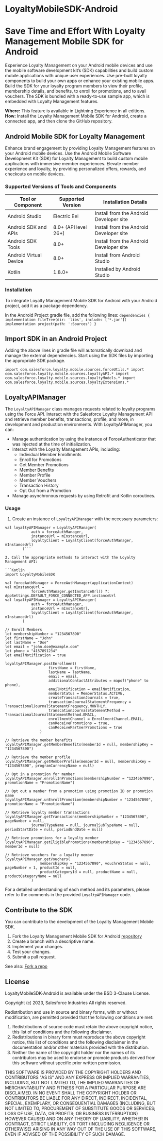# LoyaltyMobileSDK-Android
# Save Time and Effort With Loyalty Management Mobile SDK for Android

Experience Loyalty Management on your Android mobile devices and use the mobile software development kit’s (SDK) capabilities and build custom mobile applications with unique user experiences. Use pre-built loyalty components to build your own apps or enhance your existing mobile apps. Build the SDK for your loyalty program members to view their profile, membership details, and benefits, to enroll for promotions, and to avail vouchers. The SDK is bundled with a ready-to-use sample app, which is embedded with Loyalty Management features.

**Where:** This feature is available in Lightning Experience in all editions.  
**How:** Install the Loyalty Management Mobile SDK for Android, create a connected app, and then clone the GitHub repository.

## Android Mobile SDK for Loyalty Management

Enhance brand engagement by providing Loyalty Management features on your Android mobile devices. Use the Android Mobile Software Development Kit (SDK) for Loyalty Management to build custom mobile applications with immersive member experiences. Elevate member experience and loyalty, by providing personalized offers, rewards, and checkouts on mobile devices.

### Supported Versions of Tools and Components

| Tool or Component       | Supported Version    | Installation Details                    |
|-------------------------|----------------------|-----------------------------------------|
| Android Studio          | Electric Eel         | Install from the Android Developer site |
| Android SDK and APIs    | 8.0+ (API level 26+) | Install from the Android Developer site |
| Android SDK Tools       | 8.0+                 | Install from the Android Developer site |
| Android Virtual Device  | 8.0+                 | Install from Android Studio             |
| Kotlin                  | 1.8.0+               | Installed by Android Studio             |

### Installation

To integrate Loyalty Management Mobile SDK for Android with your Android project, add it as a package dependency.

In the Android Project gradle file, add the following lines:
   `dependencies {
      implementation fileTree(dir: 'libs', include: ['*.jar'])
      implementation project(path: ':Sources')
    }`


## Import SDK in an Android Project

Adding the above lines in gradle file will automatically download and manage the external dependencies.
Start using the SDK files by importing the appropriate SDK package.

`import com.salesforce.loyalty.mobile.sources.forceUtils.*
import com.salesforce.loyalty.mobile.sources.loyaltyAPI.*
import com.salesforce.loyalty.mobile.sources.loyaltyModels.*
import com.salesforce.loyalty.mobile.sources.loyaltyExtensions.*`

## LoyaltyAPIManager

The `LoyaltyAPIManager` class manages requests related to loyalty programs using the Force API. Interact with the Salesforce Loyalty Management API and retrieve member benefits, transactions, profile, and more, in development and production environments. With LoyaltyAPIManager, you can:
- Manage authentication by using the instance of ForceAuthenticator that was injected at the time of initialization.
- Interact with the Loyalty Management APIs, including:
    - Individual Member Enrollments
    - Enroll for Promotions
    - Get Member Promotions
    - Member Benefits
    - Member Profile
    - Member Vouchers
    - Transaction History
    - Opt Out from a Promotion
- Manage asynchronous requests by using Retrofit and Kotlin coroutines.

### Usage

1. Create an instance of `LoyaltyAPIManager` with the necessary parameters:

```
val loyaltyAPIManager = LoyaltyAPIManager(
            auth = forceAuthManager,
            instanceUrl = mInstanceUrl,
            loyaltyClient = LoyaltyClient(forceAuthManager, mInstanceUrl)
        )```

2. Call the appropriate methods to interact with the Loyalty Management API:

```Kotlin
import LoyaltyMobileSDK

val forceAuthManager = ForceAuthManager(applicationContext)
val mInstanceUrl =
            forceAuthManager.getInstanceUrl() ?: AppSettings.DEFAULT_FORCE_CONNECTED_APP.instanceUrl
val loyaltyAPIManager = LoyaltyAPIManager(
            auth = forceAuthManager,
            instanceUrl = mInstanceUrl,
            loyaltyClient = LoyaltyClient(forceAuthManager, mInstanceUrl)
        )         
        
// Enroll Members
let membershipNumber = "1234567890"
let firstName = "John"
let lastName = "Doe"
let email = "john.doe@example.com"
let phone = "4157891234"
let emailNotification = true

loyaltyAPIManager.postEnrollment(
                    firstName = firstName,
                    lastName = lastName,
                    email = email,
                    additionalContactAttributes = mapof("phone" to phone),
                    emailNotification = emailNotification,
                    memberStatus = MemberStatus.ACTIVE,
                    createTransactionJournals = true,
                    transactionJournalStatementFrequency = TransactionalJournalStatementFrequency.MONTHLY,
                    transcationJournalStatementMethod = TransactionalJournalStatementMethod.EMAIL,
                    enrollmentChannel = EnrollmentChannel.EMAIL,
                    canReceivePromotions = true,
                    canReceivePartnerPromotions = true
                )

// Retrieve the member benefits
loyaltyAPIManager.getMemberBenefits(memberId = null, membershipKey = "1234567890")

// Retrieve the member profile
loyaltyAPIManager.getMemberProfile(memberId = null, membershipKey = "1234567890", programCurrencyName = null)

// Opt in a promotion for member
loyaltyAPIManager.enrollInPromotions(membershipNumber = "1234567890", promotionName = "PromotionName")

// Opt out a member from a promotion using promotion ID or promotion name
loyaltyAPIManager.unEnrollPromotion(membershipNumber = "1234567890", promotionName = "PromotionName")

// Retrieve loyalty member transactions
loyaltyAPIManager.getTransactions(membershipNumber = "1234567890", pageNumber = null, 
            journalTypeName = null, journalSubTypeName = null, periodStartDate = null, periodEndDate = null)

// Retrieve promotions for a loyalty member
loyaltyAPIManager.getEligiblePromotions(membershipKey = "1234567890", memberId = null)

// Retrieve vouchers for a loyalty member
loyaltyAPIManager.getVouchers(
                membershipKey = "1234567890", vouchreStatus = null, pageNumber = 1, productId = null,
                productCategoryId = null, productName = null, productCategoryName = null
            )
```

For a detailed understanding of each method and its parameters, please refer to the comments in the provided `LoyaltyAPIManager` code.

## Contribute to the SDK

You can contribute to the development of the Loyalty Management Mobile SDK.
1. Fork the Loyalty Management Mobile SDK for Android [repository](https://github.com/salesforce-misc/LoyaltyMobileSDK-Android)
2. Create a branch with a descriptive name.
3. Implement your changes.
4. Test your changes.
5. Submit a pull request.

See also:
[Fork a repo](https://docs.github.com/en/get-started/quickstart/fork-a-repo)

## License

LoyaltyMobileSDK-Android is available under the BSD 3-Clause License.

Copyright (c) 2023, Salesforce Industries
All rights reserved.

Redistribution and use in source and binary forms, with or without modification, are permitted provided that the following conditions are met:

1. Redistributions of source code must retain the above copyright notice, this list of conditions and the following disclaimer.
2. Redistributions in binary form must reproduce the above copyright notice, this list of conditions and the following disclaimer in the documentation and/or other materials provided with the distribution.
3. Neither the name of the copyright holder nor the names of its contributors may be used to endorse or promote products derived from this software without specific prior written permission.

THIS SOFTWARE IS PROVIDED BY THE COPYRIGHT HOLDERS AND CONTRIBUTORS "AS IS" AND ANY EXPRESS OR IMPLIED WARRANTIES, INCLUDING, BUT NOT LIMITED TO, THE IMPLIED WARRANTIES OF MERCHANTABILITY AND FITNESS FOR A PARTICULAR PURPOSE ARE DISCLAIMED. IN NO EVENT SHALL THE COPYRIGHT HOLDER OR CONTRIBUTORS BE LIABLE FOR ANY DIRECT, INDIRECT, INCIDENTAL, SPECIAL, EXEMPLARY, OR CONSEQUENTIAL DAMAGES (INCLUDING, BUT NOT LIMITED TO, PROCUREMENT OF SUBSTITUTE GOODS OR SERVICES; LOSS OF USE, DATA, OR PROFITS; OR BUSINESS INTERRUPTION) HOWEVER CAUSED AND ON ANY THEORY OF LIABILITY, WHETHER IN CONTRACT, STRICT LIABILITY, OR TORT (INCLUDING NEGLIGENCE OR OTHERWISE) ARISING IN ANY WAY OUT OF THE USE OF THIS SOFTWARE, EVEN IF ADVISED OF THE POSSIBILITY OF SUCH DAMAGE.
